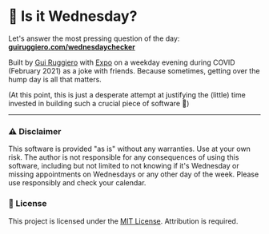 # 🤔 Is it Wednesday?

Let's answer the most pressing question of the day: **[guiruggiero.com/wednesdaychecker](https://guiruggiero.com/wednesdaychecker?utm_source=github&utm_medium=wednesdaychecker)**

Built by [Gui Ruggiero](https://guiruggiero.com/?utm_source=github&utm_medium=wednesdaychecker) with [Expo](https://github.com/expo/expo) on a weekday evening during COVID (February 2021) as a joke with friends. Because sometimes, getting over the hump day is all that matters.

(At this point, this is just a desperate attempt at justifying the (little) time invested in building such a crucial piece of software 🤪)

---

### ⚠️ Disclaimer

This software is provided "as is" without any warranties. Use at your own risk. The author is not responsible for any consequences of using this software, including but not limited to not knowing if it's Wednesday or missing appointments on Wednesdays or any other day of the week. Please use responsibly and check your calendar.

### 📄 License

This project is licensed under the [MIT License](LICENSE). Attribution is required.
